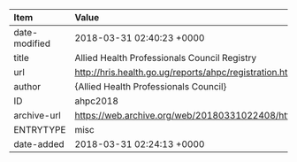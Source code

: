 | Item          | Value                                                                                              |
|:--------------|:---------------------------------------------------------------------------------------------------|
| date-modified | 2018-03-31 02:40:23 +0000                                                                          |
| title         | Allied Health Professionals Council Registry                                                       |
| url           | http://hris.health.go.ug/reports/ahpc/registration.html                                            |
| author        | {Allied Health Professionals Council}                                                              |
| ID            | ahpc2018                                                                                           |
| archive-url   | https://web.archive.org/web/20180331022408/http://hris.health.go.ug/reports/ahpc/registration.html |
| ENTRYTYPE     | misc                                                                                               |
| date-added    | 2018-03-31 02:24:13 +0000                                                                          |
